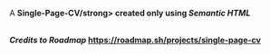 A <strong>Single-Page-CV/strong> created only using <i>Semantic HTML</i><br><br>

<i>Credits to Roadmap</i>
https://roadmap.sh/projects/single-page-cv